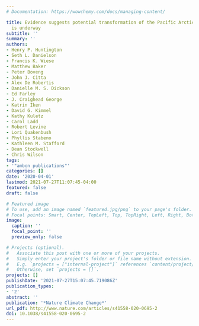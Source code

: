 ```yaml
---
# Documentation: https://wowchemy.com/docs/managing-content/

title: Evidence suggests potential transformation of the Pacific Arctic ecosystem
  is underway
subtitle: ''
summary: ''
authors:
- Henry P. Huntington
- Seth L. Danielson
- Francis K. Wiese
- Matthew Baker
- Peter Boveng
- John J. Citta
- Alex De Robertis
- Danielle M. S. Dickson
- Ed Farley
- J. Craighead George
- Katrin Iken
- David G. Kimmel
- Kathy Kuletz
- Carol Ladd
- Robert Levine
- Lori Quakenbush
- Phyllis Stabeno
- Kathleen M. Stafford
- Dean Stockwell
- Chris Wilson
tags:
- '"ambon publications"'
categories: []
date: '2020-04-01'
lastmod: 2021-07-27T11:07:45-04:00
featured: false
draft: false

# Featured image
# To use, add an image named `featured.jpg/png` to your page's folder.
# Focal points: Smart, Center, TopLeft, Top, TopRight, Left, Right, BottomLeft, Bottom, BottomRight.
image:
  caption: ''
  focal_point: ''
  preview_only: false

# Projects (optional).
#   Associate this post with one or more of your projects.
#   Simply enter your project's folder or file name without extension.
#   E.g. `projects = ["internal-project"]` references `content/project/deep-learning/index.md`.
#   Otherwise, set `projects = []`.
projects: []
publishDate: '2021-07-27T15:07:45.719086Z'
publication_types:
- '2'
abstract: ''
publication: '*Nature Climate Change*'
url_pdf: http://www.nature.com/articles/s41558-020-0695-2
doi: 10.1038/s41558-020-0695-2
---
```


